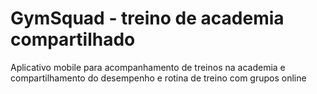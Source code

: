 # GymSquad - treino de academia compartilhado
 Aplicativo mobile para acompanhamento de treinos na academia e compartilhamento do desempenho e rotina de treino com grupos online
